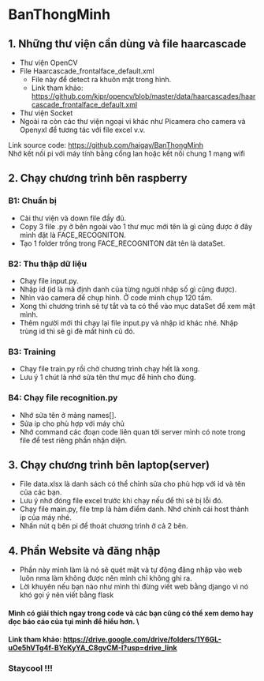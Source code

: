 # BanThongMinh
## 1. Những thư viện cần dùng và file haarcascade
- Thư viện OpenCV
- File Haarcascade_frontalface_default.xml
    - File này để detect ra khuôn mặt trong hình.
    - Link tham khảo: https://github.com/kipr/opencv/blob/master/data/haarcascades/haarcascade_frontalface_default.xml
- Thư viện Socket 
- Ngoài ra còn các thư viện ngoại vi khác như Picamera cho camera và Openyxl để tương tác với file excel v.v.

Link source code: https://github.com/haigay/BanThongMinh \
Nhớ kết nối pi với máy tính bằng cổng lan hoặc kết nối chung 1 mạng wifi

## 2. Chạy chương trình bên raspberry
### B1: Chuẩn bị 
- Cài thư viện và down file đầy đủ.
- Copy 3 file .py ở bên ngoài vào 1 thư mục mới tên là gì cũng được ở đây mình đặt là FACE_RECOGNITON.
- Tạo 1 folder trống trong FACE_RECOGNITON đăt tên là dataSet.

### B2: Thu thập dữ liệu
- Chạy file input.py.
- Nhập id (id là mã định danh của từng người nhập số gì cũng được).
- Nhìn vào camera để chụp hình. Ở code mình chụp 120 tấm.
- Xong thì chương trình sẽ tự tắt và ta có thể vào mục dataSet để xem mặt mình.
- Thêm người mới thì chạy lại file input.py và nhập id khác nhé. Nhập trùng id thì sẽ gi đè mất hình cũ đó.

### B3: Training 
- Chạy file train.py rồi chờ chương trình chạy hết là xong.
- Lưu ý 1 chút là nhớ sửa tên thư mục để hình cho đúng.

### B4: Chạy file recognition.py
- Nhớ sửa tên ở mảng names[].
- Sửa ip cho phù hợp với máy chủ
- Nhớ command các đoạn code liên quan tới server mình có note trong file để test riêng phần nhận diện.

## 3. Chạy chương trình bên laptop(server)
- File data.xlsx là danh sách có thể chỉnh sửa cho phù hợp với id và tên của các bạn.
- Lưu ý nhớ đóng file excel trước khi chạy nếu để thì sẽ bị lỗi đó.
- Chạy file main.py, file tmp là hàm điểm danh. Nhớ chỉnh cái host thành ip của máy nhé.
- Nhấn nút q bên pi để thoát chương trình ở cả 2 bên.

## 4. Phần Website và đăng nhập
- Phần này mình làm là nó sẽ quét mặt và tự động đăng nhập vào web luôn nma làm không được nên mình chỉ không ghi ra.
- Lời khuyên nếu bạn nào như mình thì đừng viết web bằng django vì nó khó gọi ý nên viết bằng flask

#### Mình có giải thích ngay trong code và các bạn cũng có thể xem demo hay đọc báo cáo của tụi mình để hiểu hơn. \
#### Link tham khảo: https://drive.google.com/drive/folders/1Y6GL-uOe5hVTg4f-BYcKyYA_C8gvCM-I?usp=drive_link
### Staycool !!! 

